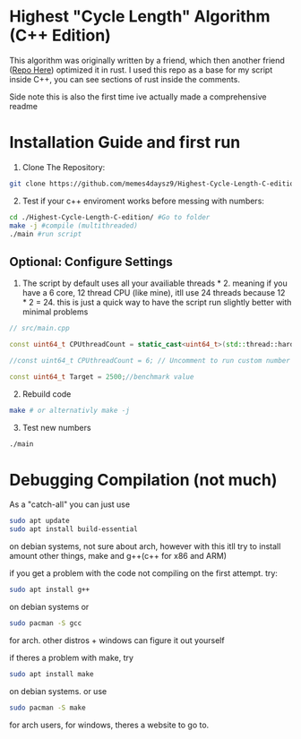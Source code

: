 # Highest "Cycle Length" Algorithm (C++ Edition)
This algorithm was originally written by a friend, which then another friend ([Repo Here](https://github.com/lrockreal/highest-cycle-length)) optimized it in rust. I used this repo as a base for my script inside C++, you can see sections of rust inside the comments.


Side note this is also the first time ive actually made a comprehensive readme

# Installation Guide and first run
1. Clone The Repository:
```sh
git clone https://github.com/memes4daysz9/Highest-Cycle-Length-C-edition.git
```
2. Test if your c++ enviroment works before messing with numbers:
```sh
cd ./Highest-Cycle-Length-C-edition/ #Go to folder
make -j #compile (multithreaded)
./main #run script
```

## Optional: Configure Settings

1. The script by default uses all your availiable threads * 2. meaning if you have a 6 core, 12 thread CPU (like mine), itll use 24 threads because 12 * 2 = 24. this is just a quick way to have the script run slightly better with minimal problems
```c++
// src/main.cpp

const uint64_t CPUthreadCount = static_cast<uint64_t>(std::thread::hardware_concurrency() * 2); // comment out to run custom thread numbers

//const uint64_t CPUthreadCount = 6; // Uncomment to run custom number of threads

const uint64_t Target = 2500;//benchmark value
```

2. Rebuild code
```sh
make # or alternativly make -j
```
3. Test new numbers
```sh
./main
```


# Debugging Compilation (not much)


As a "catch-all" you can just use
```sh
sudo apt update
sudo apt install build-essential
```
on debian systems, not sure about arch, however with this itll try to install amount other things, make and g++(c++ for x86 and ARM)

if you get a problem with the code not compiling on the first attempt. try:
```sh
sudo apt install g++
```
on debian systems or 
```sh
sudo pacman -S gcc
```
for arch. other distros + windows can figure it out yourself


if theres a problem with make, try
```sh
sudo apt install make
```
on debian systems. or use
```sh 
sudo pacman -S make
```
for arch users, for windows, theres a website to go to.
